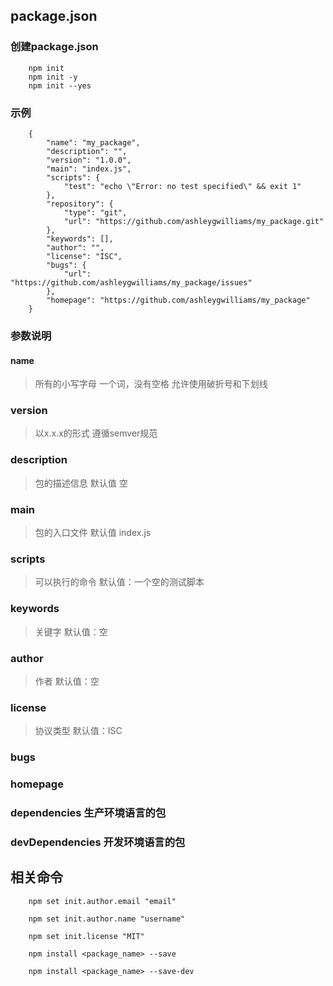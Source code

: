 ## package.json

### 创建package.json

```
    npm init 
    npm init -y
    npm init --yes
```

### 示例

```
    {
        "name": "my_package",
        "description": "",
        "version": "1.0.0",
        "main": "index.js",
        "scripts": {
            "test": "echo \"Error: no test specified\" && exit 1"
        },
        "repository": {
            "type": "git",
            "url": "https://github.com/ashleygwilliams/my_package.git"
        },
        "keywords": [],
        "author": "",
        "license": "ISC",
        "bugs": {
            "url": "https://github.com/ashleygwilliams/my_package/issues"
        },
        "homepage": "https://github.com/ashleygwilliams/my_package"
    }
```
### 参数说明

#### name 

> 所有的小写字母
> 一个词，没有空格
> 允许使用破折号和下划线

### version

> 以x.x.x的形式
> 遵循semver规范

### description 

> 包的描述信息 
> 默认值 空

### main 

> 包的入口文件
> 默认值 index.js

### scripts 

> 可以执行的命令
> 默认值：一个空的测试脚本

### keywords 

> 关键字
> 默认值：空

### author 

> 作者
> 默认值：空

### license 

> 协议类型 
> 默认值：ISC

### bugs 

### homepage 

### dependencies 生产环境语言的包

### devDependencies 开发环境语言的包

## 相关命令

``` 
    npm set init.author.email "email"

    npm set init.author.name "username"

    npm set init.license "MIT"

    npm install <package_name> --save

    npm install <package_name> --save-dev

```

